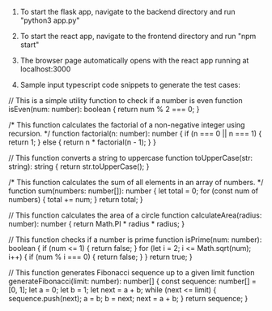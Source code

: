 1. To start the flask app, navigate to the backend directory and run "python3 app.py"

2. To start the react app, navigate to the frontend directory and run "npm start"

3. The browser page automatically opens with the react app running at localhost:3000

4. Sample input typescript code snippets to generate the test cases:
   
// This is a simple utility function to check if a number is even
function isEven(num: number): boolean {
    return num % 2 === 0;
}

/*
    This function calculates the factorial of a non-negative integer
    using recursion.
*/
function factorial(n: number): number {
    if (n === 0 || n === 1) {
        return 1;
    } else {
        return n * factorial(n - 1);
    }
}

// This function converts a string to uppercase
function toUpperCase(str: string): string {
    return str.toUpperCase();
}

/*
    This function calculates the sum of all elements in an array
    of numbers.
*/
function sum(numbers: number[]): number {
    let total = 0;
    for (const num of numbers) {
        total += num;
    }
    return total;
} 

// This function calculates the area of a circle
function calculateArea(radius: number): number {
    return Math.PI * radius * radius;
}

// This function checks if a number is prime
function isPrime(num: number): boolean {
    if (num <= 1) {
        return false;
    }
    for (let i = 2; i <= Math.sqrt(num); i++) {
        if (num % i === 0) {
            return false;
        }
    }
    return true;
}

// This function generates Fibonacci sequence up to a given limit
function generateFibonacci(limit: number): number[] {
    const sequence: number[] = [0, 1];
    let a = 0;
    let b = 1;
    let next = a + b;
    while (next <= limit) {
        sequence.push(next);
        a = b;
        b = next;
        next = a + b;
    }
    return sequence;
}

